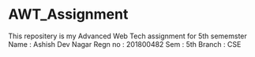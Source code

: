 # AWT_Assignment
This repositery is my Advanced Web Tech assignment for 5th sememster 
Name : Ashish Dev Nagar
Regn no : 201800482
Sem : 5th
Branch : CSE


